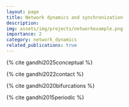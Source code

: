 ```yaml
---
layout: page
title: Network dynamics and synchronization
description: 
img: assets/img/projects/networkexample.png
importance: 2
category: network_dynamics
related_publications: true
---
```


{% cite gandhi2025conceptual %}

{% cite gandhi2022contact %}

{% cite gandhi2020bifurcations %}

{% cite gandhi2015periodic %}
